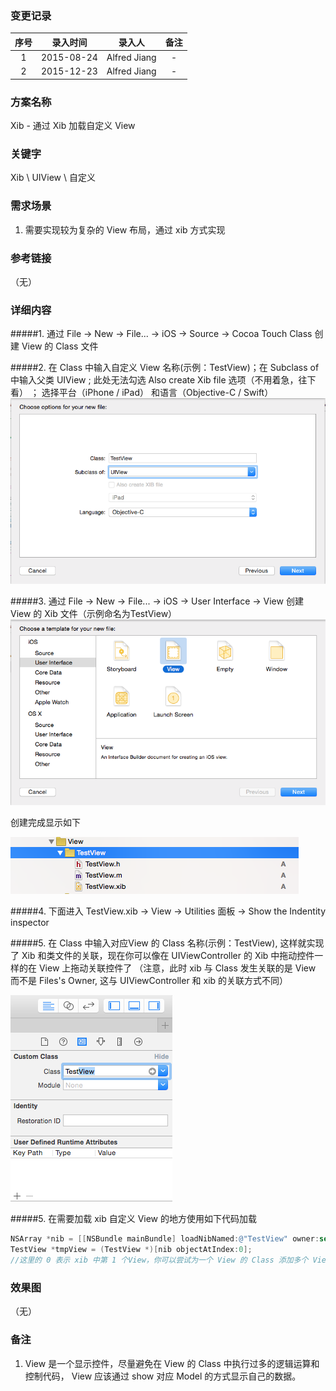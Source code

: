 ### 变更记录

| 序号 | 录入时间 | 录入人 | 备注 |
|:--------:|:--------:|:--------:|:--------:|
| 1 | 2015-08-24 | Alfred Jiang | - |
| 2 | 2015-12-23 | Alfred Jiang | - |

### 方案名称

Xib - 通过 Xib 加载自定义 View

### 关键字

Xib \ UIView \ 自定义

### 需求场景

1. 需要实现较为复杂的 View 布局，通过 xib 方式实现

### 参考链接
（无）

### 详细内容

#####1. 通过 File -> New -> File... -> iOS -> Source -> Cocoa Touch Class 创建 View 的 Class 文件

#####2. 在 Class 中输入自定义 View 名称(示例：TestView)；在 Subclass of 中输入父类 UIView ; 此处无法勾选 Also create Xib file 选项（不用着急，往下看） ； 选择平台（iPhone / iPad） 和语言（Objective-C / Swift）
 ![image1](Images/Image_00124_00001.png)

#####3. 通过 File -> New -> File... -> iOS -> User Interface -> View 创建 View 的 Xib 文件（示例命名为TestView）
 ![image2](Images/Image_00124_00002.png)

创建完成显示如下

 ![image3](Images/Image_00124_00003.png)

#####4. 下面进入 TestView.xib -> View -> Utilities 面板 -> Show the Indentity inspector

#####5. 在 Class 中输入对应View 的 Class 名称(示例：TestView), 这样就实现了 Xib 和类文件的关联，现在你可以像在 UIViewController 的 Xib 中拖动控件一样的在 View 上拖动关联控件了
（注意，此时 xib 与 Class 发生关联的是 View 而不是 Files's Owner, 这与 UIViewController 和 xib 的关联方式不同）

 ![image4](Images/Image_00124_00004.png)

#####5. 在需要加载 xib 自定义 View 的地方使用如下代码加载
```objectivec
NSArray *nib = [[NSBundle mainBundle] loadNibNamed:@"TestView" owner:self options:nil];
TestView *tmpView = (TestView *)[nib objectAtIndex:0];
//这里的 0 表示 xib 中第 1 个View，你可以尝试为一个 View 的 Class 添加多个 View 控件
```

### 效果图
（无）

### 备注

1. View 是一个显示控件，尽量避免在 View 的 Class 中执行过多的逻辑运算和控制代码， View 应该通过 show 对应 Model 的方式显示自己的数据。
